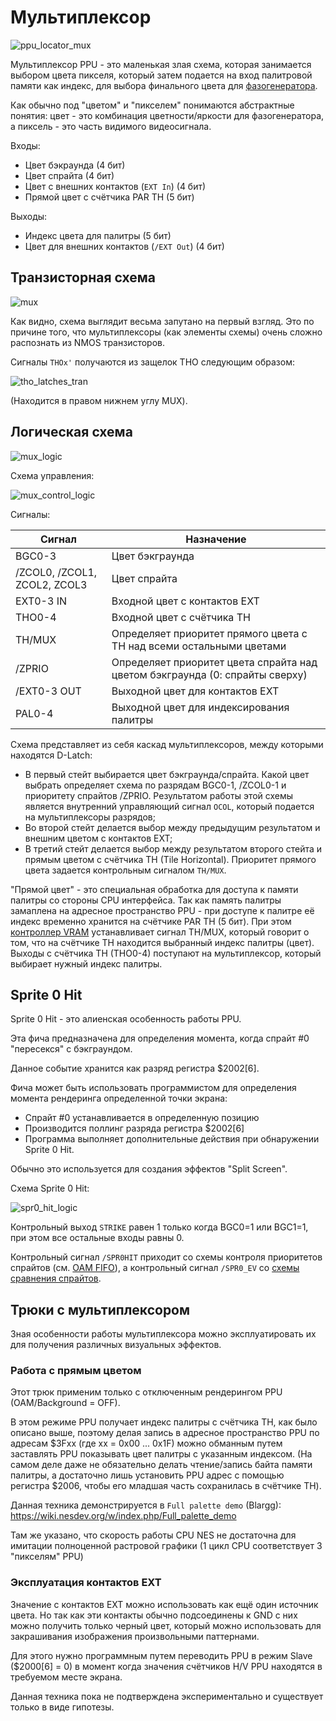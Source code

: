# Мультиплексор

![ppu_locator_mux](/BreakingNESWiki/imgstore/ppu/ppu_locator_mux.jpg)

Мультиплексор PPU - это маленькая злая схема, которая занимается выбором цвета пикселя, который затем подается на вход палитровой памяти как индекс, для выбора финального цвета для [фазогенератора](video_out.md).

Как обычно под "цветом" и "пикселем" понимаются абстрактные понятия: цвет - это комбинация цветности/яркости для фазогенератора, а пиксель - это часть видимого видеосигнала. 

Входы:
- Цвет бэкраунда (4 бит)
- Цвет спрайта (4 бит)
- Цвет с внешних контактов (`EXT In`) (4 бит)
- Прямой цвет с счётчика PAR TH (5 бит)

Выходы:
- Индекс цвета для палитры (5 бит)
- Цвет для внешних контактов (`/EXT Out`) (4 бит)

## Транзисторная схема

![mux](/BreakingNESWiki/imgstore/ppu/mux.jpg)

Как видно, схема выглядит весьма запутано на первый взгляд. Это по причине того, что мультиплексоры (как элементы схемы) очень сложно распознать из NMOS транзисторов.

Сигналы `THOx'` получаются из защелок THO следующим образом:

![tho_latches_tran](/BreakingNESWiki/imgstore/ppu/tho_latches_tran.jpg)

(Находится в правом нижнем углу MUX).

## Логическая схема

![mux_logic](/BreakingNESWiki/imgstore/ppu/mux_logic.jpg)

Схема управления:

![mux_control_logic](/BreakingNESWiki/imgstore/ppu/mux_control_logic.jpg)

Сигналы:

|Сигнал|Назначение|
|---|---|
|BGC0-3|Цвет бэкграунда|
|/ZCOL0, /ZCOL1, ZCOL2, ZCOL3|Цвет спрайта|
|EXT0-3 IN|Входной цвет с контактов EXT|
|THO0-4|Входной цвет с счётчика TH|
|TH/MUX|Определяет приоритет прямого цвета с TH над всеми остальными цветами|
|/ZPRIO|Определяет приоритет цвета спрайта над цветом бэкграунда (0: спрайты сверху)|
|/EXT0-3 OUT|Выходной цвет для контактов EXT|
|PAL0-4|Выходной цвет для индексирования палитры|

Схема представляет из себя каскад мультиплексоров, между которыми находятся D-Latch:
- В первый стейт выбирается цвет бэкграунда/спрайта. Какой цвет выбрать определяет схема по разрядам BGC0-1, /ZCOL0-1 и приоритету спрайтов /ZPRIO. Результатом работы этой схемы является внутренний управляющий сигнал `OCOL`, который подается на мультиплексоры разрядов;
- Во второй стейт делается выбор между предыдущим результатом и внешним цветом с контактов EXT;
- В третий стейт делается выбор между результатом второго стейта и прямым цветом с счётчика TH (Tile Horizontal). Приоритет прямого цвета задается контрольным сигналом `TH/MUX`.

"Прямой цвет" - это специальная обработка для доступа к памяти палитры со стороны CPU интерфейса. Так как память палитры замаплена на адресное пространство PPU - при доступе к палитре её индекс временно хранится на счётчике PAR TH (5 бит). При этом [контроллер VRAM](vram_ctrl.md) устанавливает сигнал TH/MUX, который говорит о том, что на счётчике TH находится выбранный индекс палитры (цвет). Выходы с счётчика TH (THO0-4) поступают на мультиплексор, который выбирает нужный индекс палитры.

## Sprite 0 Hit

Sprite 0 Hit - это алиенская особенность работы PPU.

Эта фича предназначена для определения момента, когда спрайт #0 "пересекся" с бэкграундом.

Данное событие хранится как разряд регистра $2002\[6\].

Фича может быть использовать программистом для определения момента рендеринга определенной точки экрана:
- Спрайт #0 устанавливается в определенную позицию
- Производится поллинг разряда регистра $2002\[6\]
- Программа выполняет дополнительные действия при обнаружении Sprite 0 Hit.

Обычно это используется для создания эффектов "Split Screen".

Схема Sprite 0 Hit:

![spr0_hit_logic](/BreakingNESWiki/imgstore/ppu/spr0_hit_logic.jpg)

Контрольный выход `STRIKE` равен 1 только когда BGC0=1 или BGC1=1, при этом все остальные входы равны 0.

Контрольный сигнал `/SPR0HIT` приходит со схемы контроля приоритетов спрайтов (см. [OAM FIFO](fifo.md)), а контрольный сигнал `/SPR0_EV` со [схемы сравнения спрайтов](sprite_eval.md).

## Трюки с мультиплексором

Зная особенности работы мультиплексора можно эксплуатировать их для получения различных визуальных эффектов.

### Работа с прямым цветом

Этот трюк применим только с отключенным рендерингом PPU (OAM/Background = OFF).

В этом режиме PPU получает индекс палитры с счётчика TH, как было описано выше, поэтому делая запись в адресное пространство PPU по адресам $3Fxx (где xx = 0x00 ... 0x1F) можно обманным путем заставлять PPU показывать цвет палитры с указанным индексом.
(На самом деле даже не обязательно делать чтение/запись байта памяти палитры, а достаточно лишь установить PPU адрес с помощью регистра $2006, чтобы его младшая часть сохранилась в счётчике TH).

Данная техника демонстрируется в `Full palette demo` (Blargg): https://wiki.nesdev.org/w/index.php/Full_palette_demo

Там же указано, что скорость работы CPU NES не достаточна для имитации полноценной растровой графики (1 цикл CPU соответствует 3 "пикселям" PPU)

### Эксплуатация контактов EXT

Значение с контактов EXT можно использовать как ещё один источник цвета. Но так как эти контакты обычно подсоединены к GND с них можно получить только черный цвет, который можно использовать для закрашивания изображения произвольными паттернами.

Для этого нужно программным путем переводить PPU в режим Slave ($2000\[6\] = 0) в момент когда значения счётчиков H/V PPU находятся в требуемом месте экрана.

Данная техника пока не подтверждена экспериментально и существует только в виде гипотезы.
